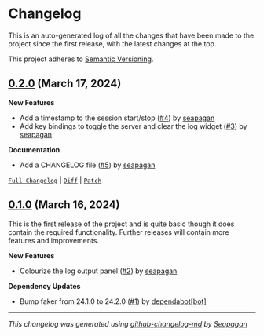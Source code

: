 # Changelog

This is an auto-generated log of all the changes that have been made to the
project since the first release, with the latest changes at the top.

This project adheres to [Semantic Versioning](https://semver.org/spec/v2.0.0.html).


## [0.2.0](https://github.com/seapagan/fastapi-tui/releases/tag/0.2.0) (March 17, 2024)

**New Features**

- Add a timestamp to the session start/stop ([#4](https://github.com/seapagan/fastapi-tui/pull/4)) by [seapagan](https://github.com/seapagan)
- Add key bindings to toggle the server and clear the log widget ([#3](https://github.com/seapagan/fastapi-tui/pull/3)) by [seapagan](https://github.com/seapagan)

**Documentation**

- Add a CHANGELOG file ([#5](https://github.com/seapagan/fastapi-tui/pull/5)) by [seapagan](https://github.com/seapagan)

[`Full Changelog`](https://github.com/seapagan/fastapi-tui/compare/0.1.0...0.2.0) | [`Diff`](https://github.com/seapagan/fastapi-tui/compare/0.1.0...0.2.0.diff) | [`Patch`](https://github.com/seapagan/fastapi-tui/compare/0.1.0...0.2.0.patch)

## [0.1.0](https://github.com/seapagan/fastapi-tui/releases/tag/0.1.0) (March 16, 2024)


This is the first release of the project and is quite basic though it does
contain the required functionality. Further releases will contain more
features and improvements.


**New Features**

- Colourize the log output panel ([#2](https://github.com/seapagan/fastapi-tui/pull/2)) by [seapagan](https://github.com/seapagan)

**Dependency Updates**

- Bump faker from 24.1.0 to 24.2.0 ([#1](https://github.com/seapagan/fastapi-tui/pull/1)) by [dependabot[bot]](https://github.com/apps/dependabot)

---
*This changelog was generated using [github-changelog-md](http://changelog.seapagan.net/) by [Seapagan](https://github.com/seapagan)*

